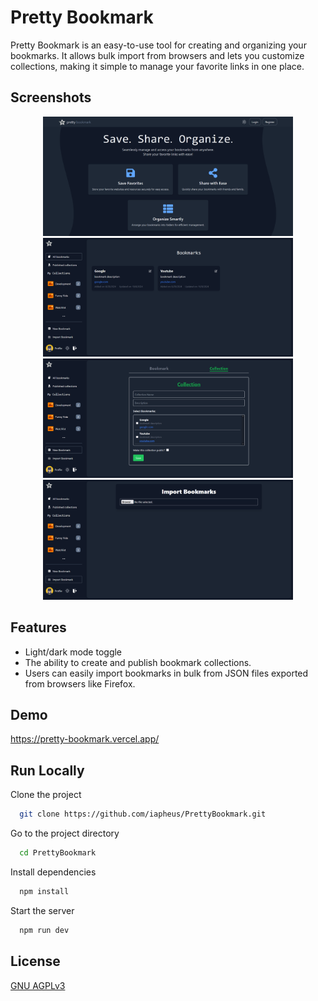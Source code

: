 
# Pretty Bookmark

Pretty Bookmark is an easy-to-use tool for creating and organizing your bookmarks. It allows bulk import from browsers and lets you customize collections, making it simple to manage your favorite links in one place.


## Screenshots

<p align="center">
  <img src="https://github.com/iapheus/PrettyBookmark/blob/main/image/prettyBookmark4.png" width="400" style="display:inline-block;"/>
  <img src="https://github.com/iapheus/PrettyBookmark/blob/main/image/prettyBookmark.png" width="400" style="display:inline-block;"/>
  <img src="https://github.com/iapheus/PrettyBookmark/blob/main/image/prettyBookmark2.png" width="400" style="display:inline-block;"/>
  <img src="https://github.com/iapheus/PrettyBookmark/blob/main/image/prettyBookmark3.png" width="400" style="display:inline-block;"/>
</p>


## Features

- Light/dark mode toggle
- The ability to create and publish bookmark collections.
- Users can easily import bookmarks in bulk from JSON files exported from browsers like Firefox.


## Demo

https://pretty-bookmark.vercel.app/


## Run Locally

Clone the project

```bash
  git clone https://github.com/iapheus/PrettyBookmark.git
```

Go to the project directory

```bash
  cd PrettyBookmark
```

Install dependencies

```bash
  npm install
```

Start the server

```bash
  npm run dev
```


## License

[GNU AGPLv3](https://choosealicense.com/licenses/agpl-3.0/)
